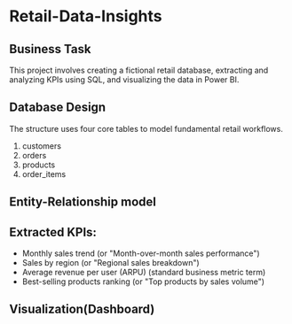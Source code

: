 # Retail-Data-Insights
## Business Task
This project involves creating a fictional retail database, extracting and analyzing KPIs using SQL, and visualizing the data in Power BI.
## Database Design
The structure uses four core tables to model fundamental retail workflows.
1. customers
2. orders
3. products
4. order_items
## Entity-Relationship model

## Extracted KPIs:
- Monthly sales trend (or "Month-over-month sales performance")
- Sales by region (or "Regional sales breakdown")
- Average revenue per user (ARPU) (standard business metric term)
- Best-selling products ranking (or "Top products by sales volume")

## Visualization(Dashboard)

  

